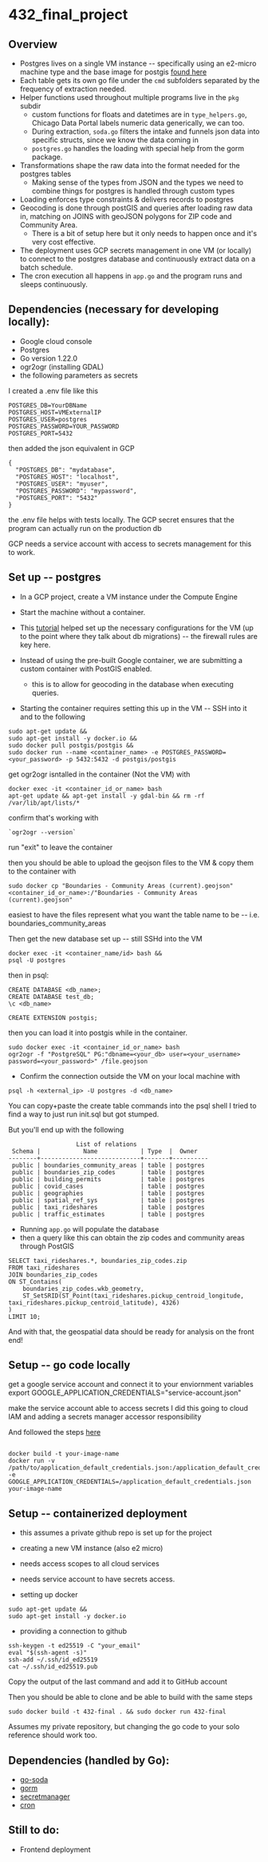 # 432_final_project

## Overview

- Postgres lives on a single VM instance -- specifically using an e2-micro machine type and the base image for postgis [found here](https://gorm.io/index.html)
- Each table gets its own go file under the `cmd` subfolders separated by the frequency of extraction needed.
- Helper functions used throughout multiple programs live in the `pkg` subdir
    - custom functions for floats and datetimes are in `type_helpers.go`, Chicago Data Portal labels numeric data generically, we can too.
    - During extraction, `soda.go` filters the intake and funnels json data into specific structs, since we know the data coming in
    - `postgres.go` handles the loading with special help from the gorm package.
- Transformations shape the raw data into the format needed for the postgres tables
    - Making sense of the types from JSON and the types we need to combine things for postgres is handled through custom types
- Loading enforces type constraints & delivers records to postgres
- Geocoding is done through postGIS and queries after loading raw data in, matching on JOINS with geoJSON polygons for ZIP code and Community Area.
    - There is a bit of setup here but it only needs to happen once and it's very cost effective.
- The deployment uses GCP secrets management in one VM (or locally) to connect to the postgres database and continuously extract data on a batch schedule.
- The cron execution all happens in `app.go` and the program runs and sleeps continuously.


## Dependencies (necessary for developing locally):
- Google cloud console
- Postgres
- Go version 1.22.0
- ogr2ogr (installing GDAL)
- the following parameters as secrets

I created a .env file like this
```
POSTGRES_DB=YourDBName
POSTGRES_HOST=VMExternalIP
POSTGRES_USER=postgres
POSTGRES_PASSWORD=YOUR_PASSWORD
POSTGRES_PORT=5432
```
then added the json equivalent in GCP  

```
{
  "POSTGRES_DB": "mydatabase",
  "POSTGRES_HOST": "localhost",
  "POSTGRES_USER": "myuser",
  "POSTGRES_PASSWORD": "mypassword",
  "POSTGRES_PORT": "5432"
}
```

the .env file helps with tests locally.
The GCP secret ensures that the program can actually run on the production db

GCP needs a service account with access to secrets management for this to work.

## Set up -- postgres

- In a GCP project, create a VM instance under the Compute Engine
- Start the machine without a container.
- This [tutorial](https://joncloudgeek.com/blog/deploy-postgres-container-to-compute-engine/) helped set up the necessary configurations for the VM (up to the point where they talk about db migrations) -- the firewall rules are key here.
- Instead of using the pre-built Google container, we are submitting a custom container with PostGIS enabled. 
    - this is to allow for geocoding in the database when executing queries.

- Starting the container requires setting this up in the VM -- SSH into it and to the following
```
sudo apt-get update &&
sudo apt-get install -y docker.io &&
sudo docker pull postgis/postgis &&
sudo docker run --name <container_name> -e POSTGRES_PASSWORD=<your_password> -p 5432:5432 -d postgis/postgis
```

get ogr2ogr isntalled in the container (Not the VM) with
```
docker exec -it <container_id_or_name> bash
apt-get update && apt-get install -y gdal-bin && rm -rf /var/lib/apt/lists/*
```

confirm that's working with 

```
`ogr2ogr --version`
```

run "exit" to leave the container

then you should be able to upload the geojson files to the VM & copy them to the container with

```
sudo docker cp "Boundaries - Community Areas (current).geojson" <container_id_or_name>:/"Boundaries - Community Areas (current).geojson"
```

easiest to have the files represent what you want the table name to be -- i.e. boundaries_community_areas

Then get the new database set up -- still SSHd into the VM

```
docker exec -it <container_name/id> bash &&
psql -U postgres
```

then in psql:
```
CREATE DATABASE <db_name>;
CREATE DATABASE test_db;
\c <db_name>

CREATE EXTENSION postgis;
```

then you can load it into postgis while in the container. 
```
sudo docker exec -it <container_id_or_name> bash
ogr2ogr -f "PostgreSQL" PG:"dbname=<your_db> user=<your_username> password=<your_password>" /file.geojson
```

- Confirm the connection outside the VM on your local machine with

```
psql -h <external_ip> -U postgres -d <db_name>
```

You can copy+paste the create table commands into the psql shell 
I tried to find a way to just run init.sql but got stumped. 

But you'll end up with the following

```
                   List of relations
 Schema |            Name            | Type  |  Owner
--------+----------------------------+-------+----------
 public | boundaries_community_areas | table | postgres
 public | boundaries_zip_codes       | table | postgres
 public | building_permits           | table | postgres
 public | covid_cases                | table | postgres
 public | geographies                | table | postgres
 public | spatial_ref_sys            | table | postgres
 public | taxi_rideshares            | table | postgres
 public | traffic_estimates          | table | postgres

```

- Running `app.go` will populate the database 
- then a query like this can obtain the zip codes and community areas through PostGIS

```
SELECT taxi_rideshares.*, boundaries_zip_codes.zip
FROM taxi_rideshares
JOIN boundaries_zip_codes 
ON ST_Contains(
    boundaries_zip_codes.wkb_geometry, 
    ST_SetSRID(ST_Point(taxi_rideshares.pickup_centroid_longitude, taxi_rideshares.pickup_centroid_latitude), 4326)
)
LIMIT 10;
```
And with that, the geospatial data should be ready for analysis on the front end!

## Setup -- go code locally

get a google service account and connect it to your enviornment variables
export GOOGLE_APPLICATION_CREDENTIALS="service-account.json"

make the service account able to access secrets
I did this going to cloud IAM and adding a secrets manager accessor responsibility

And followed the steps [here](https://cloud.google.com/docs/authentication/provide-credentials-adc#how-to)
```

docker build -t your-image-name
docker run -v /path/to/application_default_credentials.json:/application_default_credentials.json -e GOOGLE_APPLICATION_CREDENTIALS=/application_default_credentials.json your-image-name

```
## Setup -- containerized deployment
- this assumes a private github repo is set up for the project

- creating a new VM instance (also e2 micro)
- needs access scopes to all cloud services
- needs service account to have secrets access. 
- setting up docker 

```
sudo apt-get update &&
sudo apt-get install -y docker.io
```

- providing a connection to github

```
ssh-keygen -t ed25519 -C "your_email"
eval "$(ssh-agent -s)"
ssh-add ~/.ssh/id_ed25519
cat ~/.ssh/id_ed25519.pub
```

Copy the output of the last command and add it to GitHub account

Then you should be able to clone
and be able to build with the same steps

```
sudo docker build -t 432-final . && sudo docker run 432-final
```

Assumes my private repository, but changing the go code to your solo reference should work too.

## Dependencies (handled by Go):
- [go-soda](https://pkg.go.dev/github.com/SebastiaanKlippert/go-soda@v1.0.1)
- [gorm](https://gorm.io/index.html)
- [secretmanager](https://pkg.go.dev/cloud.google.com/go/secretmanager)
- [cron](https://github.com/robfig/cron)


## Still to do:
- Frontend deployment
